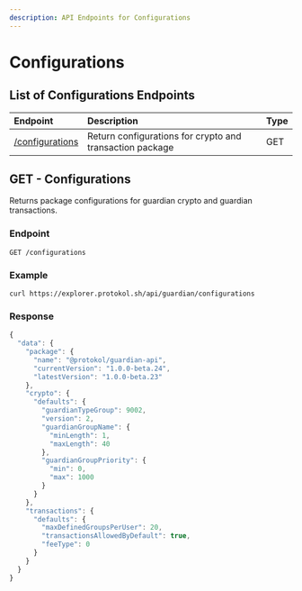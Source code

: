 ```yaml
---
description: API Endpoints for Configurations
---
```


# Configurations

## List of Configurations Endpoints

| Endpoint | Description | Type |
| :--- | :--- | :--- |
| [/configurations](configurations.md#get-configurationss) | Return configurations for crypto and transaction package | GET |

## GET - Configurations

Returns package configurations for guardian crypto and guardian transactions.

### Endpoint <a id="endpoint"></a>

```text
GET /configurations
```

### Example

```text
curl https://explorer.protokol.sh/api/guardian/configurations
```

### Response

```javascript
{
  "data": {
    "package": {
      "name": "@protokol/guardian-api",
      "currentVersion": "1.0.0-beta.24",
      "latestVersion": "1.0.0-beta.23"
    },
    "crypto": {
      "defaults": {
        "guardianTypeGroup": 9002,
        "version": 2,
        "guardianGroupName": {
          "minLength": 1,
          "maxLength": 40
        },
        "guardianGroupPriority": {
          "min": 0,
          "max": 1000
        }
      }
    },
    "transactions": {
      "defaults": {
        "maxDefinedGroupsPerUser": 20,
        "transactionsAllowedByDefault": true,
        "feeType": 0
      }
    }
  }
}
```

